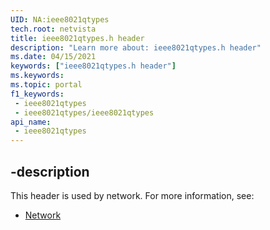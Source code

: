 ```yaml
---
UID: NA:ieee8021qtypes
tech.root: netvista
title: ieee8021qtypes.h header
description: "Learn more about: ieee8021qtypes.h header"
ms.date: 04/15/2021
keywords: ["ieee8021qtypes.h header"]
ms.keywords: 
ms.topic: portal
f1_keywords:
 - ieee8021qtypes
 - ieee8021qtypes/ieee8021qtypes
api_name:
 - ieee8021qtypes
---
```



## -description

This header is used by network. For more information, see:

- [Network](../_netvista/index.md)

